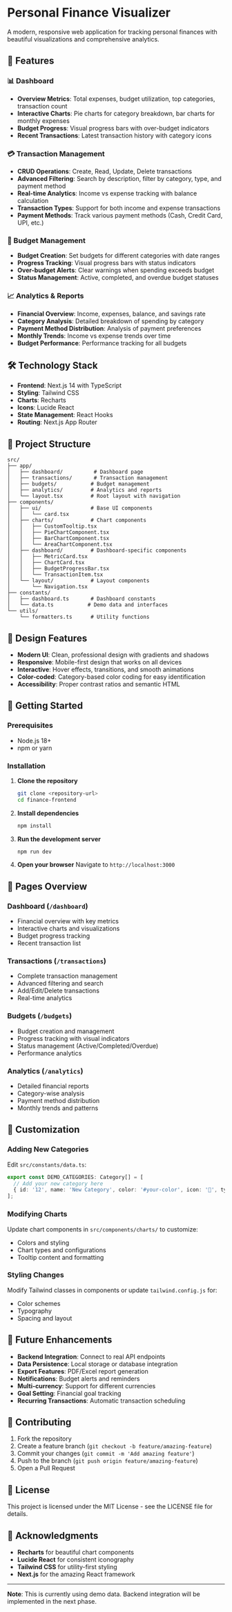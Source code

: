 # Personal Finance Visualizer

A modern, responsive web application for tracking personal finances with beautiful visualizations and comprehensive analytics.

## 🚀 Features

### 📊 Dashboard
- **Overview Metrics**: Total expenses, budget utilization, top categories, transaction count
- **Interactive Charts**: Pie charts for category breakdown, bar charts for monthly expenses
- **Budget Progress**: Visual progress bars with over-budget indicators
- **Recent Transactions**: Latest transaction history with category icons

### 💳 Transaction Management
- **CRUD Operations**: Create, Read, Update, Delete transactions
- **Advanced Filtering**: Search by description, filter by category, type, and payment method
- **Real-time Analytics**: Income vs expense tracking with balance calculation
- **Transaction Types**: Support for both income and expense transactions
- **Payment Methods**: Track various payment methods (Cash, Credit Card, UPI, etc.)

### 🎯 Budget Management
- **Budget Creation**: Set budgets for different categories with date ranges
- **Progress Tracking**: Visual progress bars with status indicators
- **Over-budget Alerts**: Clear warnings when spending exceeds budget
- **Status Management**: Active, completed, and overdue budget statuses

### 📈 Analytics & Reports
- **Financial Overview**: Income, expenses, balance, and savings rate
- **Category Analysis**: Detailed breakdown of spending by category
- **Payment Method Distribution**: Analysis of payment preferences
- **Monthly Trends**: Income vs expense trends over time
- **Budget Performance**: Performance tracking for all budgets

## 🛠️ Technology Stack

- **Frontend**: Next.js 14 with TypeScript
- **Styling**: Tailwind CSS
- **Charts**: Recharts
- **Icons**: Lucide React
- **State Management**: React Hooks
- **Routing**: Next.js App Router

## 📁 Project Structure

```
src/
├── app/
│   ├── dashboard/          # Dashboard page
│   ├── transactions/       # Transaction management
│   ├── budgets/           # Budget management
│   ├── analytics/         # Analytics and reports
│   └── layout.tsx         # Root layout with navigation
├── components/
│   ├── ui/                # Base UI components
│   │   └── card.tsx
│   ├── charts/            # Chart components
│   │   ├── CustomTooltip.tsx
│   │   ├── PieChartComponent.tsx
│   │   ├── BarChartComponent.tsx
│   │   └── AreaChartComponent.tsx
│   ├── dashboard/         # Dashboard-specific components
│   │   ├── MetricCard.tsx
│   │   ├── ChartCard.tsx
│   │   ├── BudgetProgressBar.tsx
│   │   └── TransactionItem.tsx
│   └── layout/            # Layout components
│       └── Navigation.tsx
├── constants/
│   ├── dashboard.ts       # Dashboard constants
│   └── data.ts           # Demo data and interfaces
└── utils/
    └── formatters.ts      # Utility functions
```

## 🎨 Design Features

- **Modern UI**: Clean, professional design with gradients and shadows
- **Responsive**: Mobile-first design that works on all devices
- **Interactive**: Hover effects, transitions, and smooth animations
- **Color-coded**: Category-based color coding for easy identification
- **Accessibility**: Proper contrast ratios and semantic HTML

## 🚀 Getting Started

### Prerequisites
- Node.js 18+ 
- npm or yarn

### Installation

1. **Clone the repository**
   ```bash
   git clone <repository-url>
   cd finance-frontend
   ```

2. **Install dependencies**
   ```bash
   npm install
   ```

3. **Run the development server**
   ```bash
   npm run dev
   ```

4. **Open your browser**
   Navigate to `http://localhost:3000`

## 📱 Pages Overview

### Dashboard (`/dashboard`)
- Financial overview with key metrics
- Interactive charts and visualizations
- Budget progress tracking
- Recent transaction list

### Transactions (`/transactions`)
- Complete transaction management
- Advanced filtering and search
- Add/Edit/Delete transactions
- Real-time analytics

### Budgets (`/budgets`)
- Budget creation and management
- Progress tracking with visual indicators
- Status management (Active/Completed/Overdue)
- Performance analytics

### Analytics (`/analytics`)
- Detailed financial reports
- Category-wise analysis
- Payment method distribution
- Monthly trends and patterns

## 🔧 Customization

### Adding New Categories
Edit `src/constants/data.ts`:
```typescript
export const DEMO_CATEGORIES: Category[] = [
  // Add your new category here
  { id: '12', name: 'New Category', color: '#your-color', icon: '🎯', type: 'expense' }
];
```

### Modifying Charts
Update chart components in `src/components/charts/` to customize:
- Colors and styling
- Chart types and configurations
- Tooltip content and formatting

### Styling Changes
Modify Tailwind classes in components or update `tailwind.config.js` for:
- Color schemes
- Typography
- Spacing and layout

## 🔮 Future Enhancements

- **Backend Integration**: Connect to real API endpoints
- **Data Persistence**: Local storage or database integration
- **Export Features**: PDF/Excel report generation
- **Notifications**: Budget alerts and reminders
- **Multi-currency**: Support for different currencies
- **Goal Setting**: Financial goal tracking
- **Recurring Transactions**: Automatic transaction scheduling

## 🤝 Contributing

1. Fork the repository
2. Create a feature branch (`git checkout -b feature/amazing-feature`)
3. Commit your changes (`git commit -m 'Add amazing feature'`)
4. Push to the branch (`git push origin feature/amazing-feature`)
5. Open a Pull Request

## 📄 License

This project is licensed under the MIT License - see the LICENSE file for details.

## 🙏 Acknowledgments

- **Recharts** for beautiful chart components
- **Lucide React** for consistent iconography
- **Tailwind CSS** for utility-first styling
- **Next.js** for the amazing React framework

---

**Note**: This is currently using demo data. Backend integration will be implemented in the next phase.
